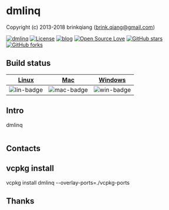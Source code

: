 # dmlinq

Copyright (c) 2013-2018 brinkqiang (brink.qiang@gmail.com)

[![dmlinq](https://img.shields.io/badge/brinkqiang-dmlinq-blue.svg?style=flat-square)](https://github.com/brinkqiang/dmlinq)
[![License](https://img.shields.io/badge/license-MIT-brightgreen.svg)](https://github.com/brinkqiang/dmlinq/blob/master/LICENSE)
[![blog](https://img.shields.io/badge/Author-Blog-7AD6FD.svg)](https://brinkqiang.github.io/)
[![Open Source Love](https://badges.frapsoft.com/os/v3/open-source.png)](https://github.com/brinkqiang)
[![GitHub stars](https://img.shields.io/github/stars/brinkqiang/dmlinq.svg?label=Stars)](https://github.com/brinkqiang/dmlinq) 
[![GitHub forks](https://img.shields.io/github/forks/brinkqiang/dmlinq.svg?label=Fork)](https://github.com/brinkqiang/dmlinq)

## Build status
| [Linux][lin-link] | [Mac][mac-link] | [Windows][win-link] |
| :---------------: | :----------------: | :-----------------: |
| ![lin-badge]      | ![mac-badge]       | ![win-badge]        |

[lin-badge]: https://github.com/brinkqiang/dmlinq/workflows/linux/badge.svg "linux build status"
[lin-link]:  https://github.com/brinkqiang/dmlinq/actions/workflows/linux.yml "linux build status"
[mac-badge]: https://github.com/brinkqiang/dmlinq/workflows/mac/badge.svg "mac build status"
[mac-link]:  https://github.com/brinkqiang/dmlinq/actions/workflows/mac.yml "mac build status"
[win-badge]: https://github.com/brinkqiang/dmlinq/workflows/win/badge.svg "win build status"
[win-link]:  https://github.com/brinkqiang/dmlinq/actions/workflows/win.yml "win build status"

## Intro
dmlinq
```cpp
```
## Contacts

## vcpkg install

vcpkg install dmlinq --overlay-ports=./vcpkg-ports

## Thanks
